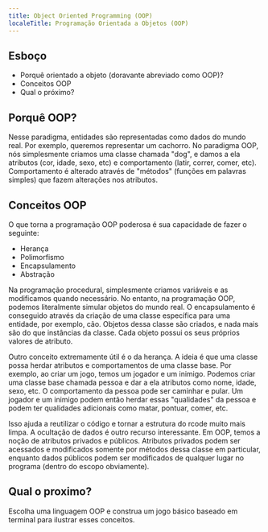 ```yaml
---
title: Object Oriented Programming (OOP)
localeTitle: Programação Orientada a Objetos (OOP)
---
```

## Esboço

*   Porquê orientado a objeto (doravante abreviado como OOP)?
*   Conceitos OOP
*   Qual o próximo?

## Porquê OOP?

Nesse paradigma, entidades são representadas como dados do mundo real. Por exemplo, queremos representar um cachorro. No paradigma OOP, nós simplesmente criamos uma classe chamada "dog", e damos a ela atributos (cor, idade, sexo, etc) e comportamento (latir, correr, comer, etc). Comportamento é alterado através de "métodos" (funções em palavras simples) que fazem alterações nos atributos.

## Conceitos OOP

O que torna a programação OOP poderosa é sua capacidade de fazer o seguinte:

*   Herança
*   Polimorfismo
*   Encapsulamento
*   Abstração

Na programação procedural, simplesmente criamos variáveis ​​e as modificamos quando necessário. No entanto, na programação OOP, podemos literalmente simular objetos do mundo real. O encapsulamento é conseguido através da criação de uma classe específica para uma entidade, por exemplo, cão. Objetos dessa classe são criados, e nada mais são do que instâncias da classe. Cada objeto possui os seus próprios valores de atributo.

Outro conceito extremamente útil é o da herança. A ideia é que uma classe possa herdar atributos e comportamentos de uma classe base. Por exemplo, ao criar um jogo, temos um jogador e um inimigo. Podemos criar uma classe base chamada pessoa e dar a ela atributos como nome, idade, sexo, etc. O comportamento da pessoa pode ser caminhar e pular. Um jogador e um inimigo podem então herdar essas "qualidades" da pessoa e podem ter qualidades adicionais como matar, pontuar, comer, etc.

Isso ajuda a reutilizar o código e tornar a estrutura do rcode muito mais limpa. A ocultação de dados é outro recurso interessante. Em OOP, temos a noção de atributos privados e públicos. Atributos privados podem ser acessados ​​e modificados somente por métodos dessa classe em particular, enquanto dados públicos podem ser modificados de qualquer lugar no programa (dentro do escopo obviamente).

## Qual o proximo?

Escolha uma linguagem OOP e construa um jogo básico baseado em terminal para ilustrar esses conceitos.
